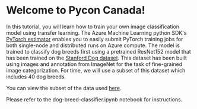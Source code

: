# Welcome to Pycon Canada!

In this tutorial, you will learn how to train your own image classification model using transfer learning. The Azure Machine Learning python SDK's [PyTorch estimator](https://docs.microsoft.com/en-us/azure/machine-learning/service/how-to-train-pytorch) enables you to easily submit PyTorch training jobs for both single-node and distributed runs on Azure compute. The model is trained to classify dog breeds first using a pretrained ResNet152 model that has been trained on the [Stanford Dog dataset](http://vision.stanford.edu/aditya86/ImageNetDogs/). This dataset has been built using images and annotation from ImageNet for the task of fine-grained image categorization. For time, we will use a subset of this dataset which includes 40 dog breeds.

You can view the subset of the data used [here](https://github.com/heatherbshapiro/pycon-canada/tree/master/breeds-10). 

Please refer to the dog-breed-classifier.ipynb notebook for instructions.